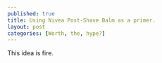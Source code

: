 ```yaml
---
published: true
title: Using Nivea Post-Shave Balm as a primer.
layout: post
categories: [Worth, the, hype?]
---
```

This idea is fire.